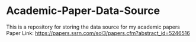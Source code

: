 # Academic-Paper-Data-Source
This is a repository for storing the data source for my academic papers
Paper Link: https://papers.ssrn.com/sol3/papers.cfm?abstract_id=5246516
